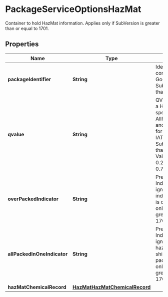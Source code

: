 

# PackageServiceOptionsHazMat

Container to hold HazMat information.  Applies only if SubVersion is greater than or equal to 1701.

## Properties

| Name | Type | Description | Notes |
|------------ | ------------- | ------------- | -------------|
|**packageIdentifier** | **String** | Identifies the package containing Dangerous Goods.  Required if SubVersion is greater than or equal to 1701. |  [optional] |
|**qvalue** | **String** | QValue is required when a HazMat shipment specifies AllPackedInOneIndicator and the regulation set for that shipment is IATA.   Applies only if SubVersion is greater than or equal to 1701. Valid values are : 0.1; 0.2; 0.3; 0.4; 0.5; 0.6; 0.7; 0.8; 0.9; 1.0 |  [optional] |
|**overPackedIndicator** | **String** | Presence/Absence Indicator. Any value is ignored. Presence indicates that shipment is overpack.  Applies only if SubVersion is greater than or equal to 1701. |  [optional] |
|**allPackedInOneIndicator** | **String** | Presence/Absence Indicator. Any value is ignored. Indicates the hazmat shipment/package is all packed in one.  Applies only if SubVersion is greater than or equal to 1701. |  [optional] |
|**hazMatChemicalRecord** | [**HazMatHazMatChemicalRecord**](HazMatHazMatChemicalRecord.md) |  |  |




